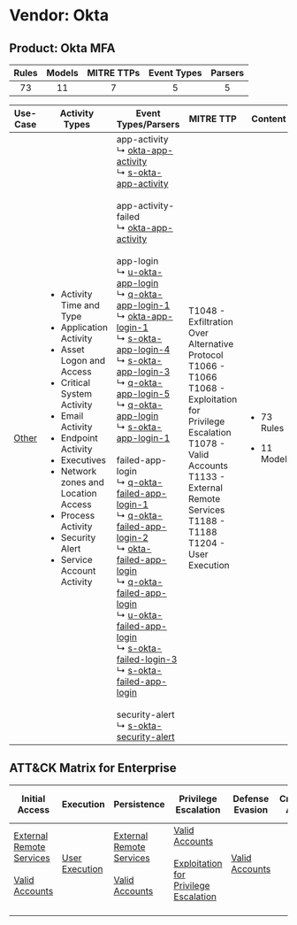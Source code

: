 Vendor: Okta
============
Product: Okta MFA
-----------------
| Rules | Models | MITRE TTPs | Event Types | Parsers |
|:-----:|:------:|:----------:|:-----------:|:-------:|
|  73   |   11   |     7      |      5      |    5    |

|               Use-Case                | Activity Types                                                                                                                                                                                                                                                                                                                        | Event Types/Parsers                                                                                                                                                                                                                                                                                                                                                                                                                                                                                                                                                                                                                                                                                                                                                                                                                                                                                                                                                                                                                                                                                                                                                                                                                                                                                                                                                                                                                                                                                                                                                                                                                                            | MITRE TTP                                                                                                                                                                                                                     | Content                                               |
|:-------------------------------------:| ------------------------------------------------------------------------------------------------------------------------------------------------------------------------------------------------------------------------------------------------------------------------------------------------------------------------------------- | -------------------------------------------------------------------------------------------------------------------------------------------------------------------------------------------------------------------------------------------------------------------------------------------------------------------------------------------------------------------------------------------------------------------------------------------------------------------------------------------------------------------------------------------------------------------------------------------------------------------------------------------------------------------------------------------------------------------------------------------------------------------------------------------------------------------------------------------------------------------------------------------------------------------------------------------------------------------------------------------------------------------------------------------------------------------------------------------------------------------------------------------------------------------------------------------------------------------------------------------------------------------------------------------------------------------------------------------------------------------------------------------------------------------------------------------------------------------------------------------------------------------------------------------------------------------------------------------------------------------------------------------------------------- | ----------------------------------------------------------------------------------------------------------------------------------------------------------------------------------------------------------------------------- | ----------------------------------------------------- |
| [Other](../UseCases/usecase_other.md) | <ul><li>Activity Time  and Type</li><li>Application Activity</li><li>Asset Logon and Access</li><li>Critical System Activity</li><li>Email Activity</li><li>Endpoint Activity</li><li>Executives</li><li>Network zones and Location Access</li><li>Process Activity</li><li>Security Alert</li><li>Service Account Activity</li></ul> |  app-activity<br> ↳ [okta-app-activity](../Parsers/parserContent_okta-app-activity.md)<br> ↳ [s-okta-app-activity](../Parsers/parserContent_s-okta-app-activity.md)<br><br> app-activity-failed<br> ↳ [okta-app-activity](../Parsers/parserContent_okta-app-activity.md)<br><br> app-login<br> ↳ [u-okta-app-login](../Parsers/parserContent_u-okta-app-login.md)<br> ↳ [q-okta-app-login-1](../Parsers/parserContent_q-okta-app-login-1.md)<br> ↳ [okta-app-login-1](../Parsers/parserContent_okta-app-login-1.md)<br> ↳ [s-okta-app-login-4](../Parsers/parserContent_s-okta-app-login-4.md)<br> ↳ [s-okta-app-login-3](../Parsers/parserContent_s-okta-app-login-3.md)<br> ↳ [q-okta-app-login-5](../Parsers/parserContent_q-okta-app-login-5.md)<br> ↳ [q-okta-app-login](../Parsers/parserContent_q-okta-app-login.md)<br> ↳ [s-okta-app-login-1](../Parsers/parserContent_s-okta-app-login-1.md)<br><br> failed-app-login<br> ↳ [q-okta-failed-app-login-1](../Parsers/parserContent_q-okta-failed-app-login-1.md)<br> ↳ [q-okta-failed-app-login-2](../Parsers/parserContent_q-okta-failed-app-login-2.md)<br> ↳ [okta-failed-app-login](../Parsers/parserContent_okta-failed-app-login.md)<br> ↳ [q-okta-failed-app-login](../Parsers/parserContent_q-okta-failed-app-login.md)<br> ↳ [u-okta-failed-app-login](../Parsers/parserContent_u-okta-failed-app-login.md)<br> ↳ [s-okta-failed-login-3](../Parsers/parserContent_s-okta-failed-login-3.md)<br> ↳ [s-okta-failed-app-login](../Parsers/parserContent_s-okta-failed-app-login.md)<br><br> security-alert<br> ↳ [s-okta-security-alert](../Parsers/parserContent_s-okta-security-alert.md)<br> | T1048 - Exfiltration Over Alternative Protocol<br>T1066 - T1066<br>T1068 - Exploitation for Privilege Escalation<br>T1078 - Valid Accounts<br>T1133 - External Remote Services<br>T1188 - T1188<br>T1204 - User Execution<br> | <ul><li>73 Rules</li></ul><ul><li>11 Models</li></ul> |

ATT&CK Matrix for Enterprise
----------------------------
| Initial Access                                                                                                                                   | Execution                                                           | Persistence                                                                                                                                      | Privilege Escalation                                                                                                                                          | Defense Evasion                                                     | Credential Access | Discovery | Lateral Movement | Collection | Command and Control | Exfiltration                                                                                | Impact |
| ------------------------------------------------------------------------------------------------------------------------------------------------ | ------------------------------------------------------------------- | ------------------------------------------------------------------------------------------------------------------------------------------------ | ------------------------------------------------------------------------------------------------------------------------------------------------------------- | ------------------------------------------------------------------- | ----------------- | --------- | ---------------- | ---------- | ------------------- | ------------------------------------------------------------------------------------------- | ------ |
| [External Remote Services](https://attack.mitre.org/techniques/T1133)<br><br>[Valid Accounts](https://attack.mitre.org/techniques/T1078)<br><br> | [User Execution](https://attack.mitre.org/techniques/T1204)<br><br> | [External Remote Services](https://attack.mitre.org/techniques/T1133)<br><br>[Valid Accounts](https://attack.mitre.org/techniques/T1078)<br><br> | [Valid Accounts](https://attack.mitre.org/techniques/T1078)<br><br>[Exploitation for Privilege Escalation](https://attack.mitre.org/techniques/T1068)<br><br> | [Valid Accounts](https://attack.mitre.org/techniques/T1078)<br><br> |                   |           |                  |            |                     | [Exfiltration Over Alternative Protocol](https://attack.mitre.org/techniques/T1048)<br><br> |        |